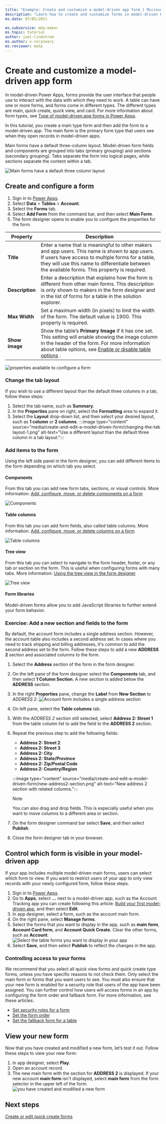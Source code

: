 ```yaml
---
title: "Example: Create and customize a model-driven app form | MicrosoftDocs"
description: "Learn how to create and customize forms in model-driven Power Apps."
ms.date: 07/05/2021

ms.subservice: mda-maker
ms.topic: tutorial
author: joel-lindstrom
ms.author: v-roryneary
ms.reviewer: matp
---
```

# Create and customize a model-driven app form

In model-driven Power Apps, forms provide the user interface that people use to interact with the data with which they need to work. A table can have one or more forms, and forms come in different types. The different types are main, quick create, quick view, and card. For more information about form types, see [Type of model-driven app forms in Power Apps](types-forms.md).

In this tutorial, you create a main type form and then add the form to a model-driven app. The main form is the primary form type that users see when they open records in model-driven apps.

Main forms have a default three-column layout. Model-driven form fields and components are grouped into tabs (primary grouping) and sections (secondary grouping). Tabs separate the form into logical pages, while sections separate the content within a tab.

![Main forms have a default three column layout](media\create-and-edit-a-model-driven-form/configure-a-form-2.png "Main forms have a default three column layout")

## Create and configure a form

1. Sign in to [Power Apps](https://make.powerapps.com/?utm_source=padocs&utm_medium=linkinadoc&utm_campaign=referralsfromdoc).
1. Select **Data** > **Tables** > **Account**.
1. Select the **Forms** tab.
1. Select **Add Form** from the command bar, and then select **Main Form**.
1. The form designer opens to enable you to configure the properties for the form.

| Property| Description                                                                                                                                                                                                                                                     |
|----------------------|------------------------------------------------------------------------------------------------------------------------------------------------------------------------------------------------------------------------------------------------------|
| **Title**            | Enter a name that is meaningful to other makers and app users. This name is shown to app users. If users have access to multiple forms for a table, they will use this name to differentiate between the available forms.  This property is required. |
| **Description**      | Enter a description that explains how the form is different from other main forms. This description is only shown to makers in the form designer and in the list of forms for a table in the solution explorer.                                                               |
| **Max Width**        | Set a maximum width (in pixels) to limit the width of the form. The default value is 1900.  This property is required.                                                                                                                               |
| **Show image**       | Show the table’s **Primary Image** if it has one set. This setting will enable showing the image column in the header of the form. For more information about table options, see [Enable or disable table options](../data-platform/edit-entities.md#enable-or-disable-table-options) .                                    |

![properties available to configure a form](media/create-and-edit-a-model-driven-form/configure-a-form-1.png "properties available to configure a form")

### Change the tab layout
If you wish to use a different layout than the default three columns in a tab, follow these steps:

1. Select the tab name, such as **Summary**.
1. In the **Properties** pane on right, select the **Formatting** area to expand it.
1. Select the **Layout** drop-down list, and then select your desired layout, such as **1 column** or **2 columns**.
   :::image type="content" source="media/create-and-edit-a-model-driven-form/changing-the-tab layout-1.png" alt-text="Use a different layout than the default three column in a tab layout.":::

### Add items to the form

Using the left side panel in the form designer, you can add different items to the form depending on which tab you select.

#### Components

From this tab you can add new form tabs, sections, or visual controls. More information: [Add, configure, move, or delete components on a form](add-move-configure-or-delete-components-on-form.md)

![Components](media/create-and-edit-a-model-driven-form/add-items-to-the-form-1.png "")

#### Table columns

From this tab you can add form fields, also called table columns. More information: [Add, configure, move, or delete columns on a form](add-move-or-delete-fields-on-form.md)

![Table columns](media/create-and-edit-a-model-driven-form/add-items-to-the-form-2.png "")

#### Tree view

From this tab you can select to navigate to the form header, footer, or any tab or section on the form. This is useful when configuring forms with many tabs. More information: [Using the tree view in the form designer](using-tree-view-on-form.md)

![Tree view](media/create-and-edit-a-model-driven-form/add-items-to-the-form-3.png "")

#### Form libraries

Model-driven forms allow you to add JavaScript libraries to further extend your form behavior.  

### Exercise: Add a new section and fields to the form

By default, the account form includes a single address section. However, the account table also includes a second address set. In cases where  you need to track shipping and billing addresses, it's common to add the second address set to the form. Follow these steps to add a new **ADDRESS 2** section and associated columns to the form.

1. Select the **Address** section of the form in the form designer.
1. On the left pane of the form designer select the **Components** tab, and then select **1 Column Section**.
   A new section is added below the **ADDRESS** section.
1. In the right **Properties** pane, change the **Label** from **New Section** to *ADDRESS 2*.
   ![Account form includes a single address section](media/create-and-edit-a-model-driven-form/add-a-new-section-and-fields-to-the-form-1.png "Account form includes a single address section")

1. On left pane, select the **Table columns** tab.
1. With the *ADDRESS 2* section still selected, select **Address 2: Street 1** from the table column list to add the field to the **ADDRESS 2** section.
1. Repeat the previous step to add the following fields:
   - **Address 2: Street 2**
   - **Address 2: Street 3**
   - **Address 2: City**
   - **Address 2: State/Province**
   - **Address 2: Zip/Postal Code**
   - **Address 2: Country/Region**

   :::image type="content" source="media/create-and-edit-a-model-driven-form/new-address2-section.png" alt-text="New address 2 section with related columns.":::
   > [!NOTE]
   > You can also drag and drop fields. This is especially useful when you want to move columns to a different area or section.
1. On the form designer command bar select **Save**, and then select **Publish**.
1. Close the form designer tab in your browser.

## Control which form is visible in your model-driven app

If your app includes multiple model-driven main forms, users can select which form to view. If you want to restrict users of your app to only view records with your newly configured form, follow these steps.

1. Sign in to [Power Apps](https://make.powerapps.com/?utm_source=padocs&utm_medium=linkinadoc&utm_campaign=referralsfromdoc).
1. Go to **Apps**, select **...** next to a model-driven app, such as the Account Tracking app you can create following this article: [Build your first model-driven app](build-first-model-driven-app.md), and then select **Edit**.
1. In app designer, select a form, such as the account main form.
1. On the right pane, select **Manage forms**.
1. Select the forms that you want to display in the app, such as **main form**, **Account Card form**, and **Account Quick Create**. Clear the other forms, such as **Account**.
   ![Select the table forms you want to display in your app](media/create-and-edit-a-model-driven-form/select-forms-to-display-app.png "Forms tile for the Account entity")
1. Select **Save**, and then select **Publish** to reflect the changes in the app.

### Controlling access to your forms

We recommend that you select all quick view forms and quick create type forms, unless you have specific reasons to not check them. Only select the main form or forms that you want users to see. You must also ensure that your new form is enabled for a security role that users of the app have been assigned. You can further control how users will access forms in an app by configuring the form order and fallback form. For more information, see these articles:
- [Set security roles for a form](control-access-forms.md#set-security-roles-for-a-form)
- [Set the form order](control-access-forms.md#set-the-form-order)
- [Set the fallback form for a table](control-access-forms.md#set-the-fallback-form-for-a-table)

## View your new form

Now that you have created and modified a new form, let’s test it out. Follow these steps to view your new form:
1. In app designer, select **Play**.
1. Open an account record.
1. The new main form with the section for **ADDRESS 2** is displayed. If your new account **main form** isn't displayed, select **main form** from the form selector in the upper left of the form.
   ![you have created and modified a new form](media/create-and-edit-a-model-driven-form/add-a-new-section-and-fields-to-the-form-3.png "you have created and modified a new form")

## Next steps

[Create or edit quick create forms](create-edit-quick-create-forms.md)